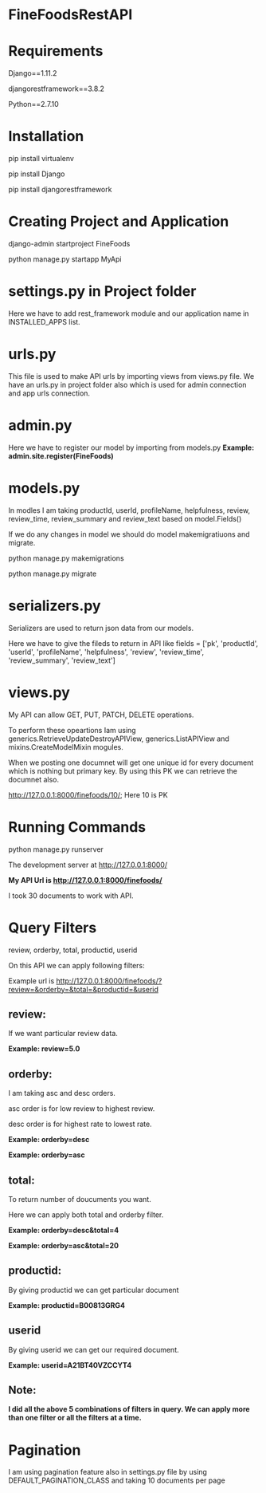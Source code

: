 # FineFoodsRestAPI

# Requirements
Django==1.11.2

djangorestframework==3.8.2

Python==2.7.10
# Installation
pip install virtualenv

pip install Django

pip install djangorestframework
# Creating Project and Application
django-admin startproject FineFoods

python manage.py startapp MyApi
# settings.py in Project folder
Here we have to add rest_framework module and our application name in INSTALLED_APPS list.
# urls.py
This file is used to make API urls by importing views from views.py file. We have an urls.py in project folder also which is used for admin connection and app urls connection.
# admin.py
Here we have to register our model by importing from models.py
**Example: admin.site.register(FineFoods)**
# models.py
In modles I am taking productId, userId, profileName, helpfulness, review, review_time, review_summary and review_text based on model.Fields()

If we do any changes in model we should do model makemigratiuons and migrate.

python manage.py makemigrations

python manage.py migrate
# serializers.py
Serializers are used to return json data from our models.

Here we have to give the fileds to return in API like fields = ['pk', 'productId', 'userId', 'profileName', 'helpfulness', 'review', 'review_time', 'review_summary', 'review_text']
# views.py
My API can allow GET, PUT, PATCH, DELETE operations.

To perform these opeartions Iam using generics.RetrieveUpdateDestroyAPIView, generics.ListAPIView and mixins.CreateModelMixin mogules.

When we posting one documnet will get one unique id for every document which is nothing but primary key. By using this PK we can retrieve the documnet also.

http://127.0.0.1:8000/finefoods/10/; Here 10 is PK
# Running Commands
python manage.py runserver
  
 The development server at http://127.0.0.1:8000/

**My API Url is  http://127.0.0.1:8000/finefoods/**
 
I took 30 documents to work with API.

# Query Filters
review, orderby, total, productid, userid

On this API we can apply following filters:

Example url is http://127.0.0.1:8000/finefoods/?review=&orderby=&total=&productid=&userid

## review:
If we want particular review data.

**Example: review=5.0**
## orderby:
I am taking asc and desc  orders.

asc order is for low review to highest review.

desc order is for highest rate to lowest rate.

**Example: orderby=desc**

**Example: orderby=asc**
## total:
To return number of doucuments you want.

Here we can apply both total and orderby filter.

**Example: orderby=desc&total=4**
 
**Example: orderby=asc&total=20**
## productid:
By giving productid we can get particular document

**Example: productid=B00813GRG4**
## userid
By giving userid we can get our required document.

**Example: userid=A21BT40VZCCYT4**

## Note:
**I did all the above 5 combinations of filters in query. We can apply more than one filter or all the filters at a time.**

# Pagination
I am using pagination feature also in settings.py file by using DEFAULT_PAGINATION_CLASS and taking 10 documents per page

